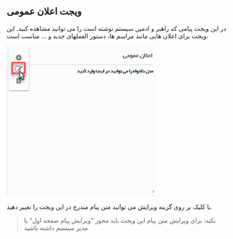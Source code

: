 ﻿##  ویجت اعلان عمومی  

در این ویجت پیامی که راهبر و ادمین سیستم نوشته است را می توانید مشاهده کنید. این ویجت برای اعلان هایی مانند مراسم ها، دستور العملهای جدید و ... مناسب است.

![](Publicannouncement.jpg)

با کلیک بر روی گزینه ویرایش می توانید متن پیام مندرج در این ویجت را تغییر دهید.

> نکته: برای ویرایش متن پیام این ویجت باید مجوز "ویرایش پیام صفحه اول" یا مدیر سیستم داشته باشید

